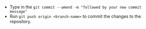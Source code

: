 * Type in the ```git commit --amend -m "followed by your new commit message"```
* Run ```git push origin <branch-name>``` to commit the changes to the repository.
